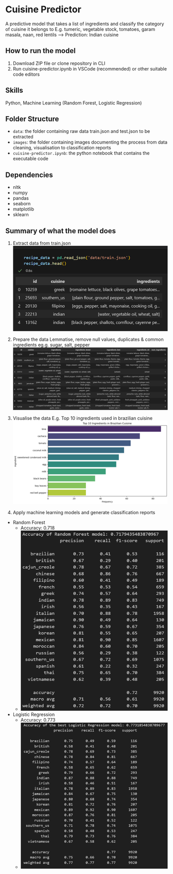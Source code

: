 # Cuisine Predictor
A predictive model that takes a list of ingredients and classify the category of cuisine it belongs to
E.g. tumeric, vegetable stock, tomatoes, garam masala, naan, red lentils --> Prediction: Indian cuisine

## How to run the model
1. Download ZIP file or clone repository in CLI
2. Run cuisine-predictor.ipynb in VSCode (recommended) or other suitable code editors

## Skills
Python, Machine Learning (Random Forest, Logistic Regression)

## Folder Structure
- `data`: the folder containing raw data train.json and test.json to be extracted
- `images`: the folder containing images documenting the process from data cleaning, visualisation to classification reports
- `cuisine-predictor.ipynb`: the python notebook that contains the executable code

## Dependencies
- nltk
- numpy
- pandas
- seaborn
- matplotlib
- sklearn

## Summary of what the model does
1. Extract data from train.json
![Snippet of dataset from train.json](./images/dataset_overview.png)

2. Prepare the data
Lemmatise, remove null values, duplicates & common ingredients eg.g. sugar, salt, pepper
![Cleaned data](./images/cleaned_data_final.png)

3. Visualise the data
E.g. Top 10 ingredients used in brazilian cuisine
![Top 10 ingredients used in brazilian cuisine](./images/cleaned_data_graph_brazilian.png)

4. Apply machine learning models and generate classification reports
- Random Forest
    - Accuracy: 0.718
    - ![Random Forest classification report](./images/rf_report.png)
- Logistic Regression
    - Accuracy: 0.773
    - ![Logistic Regression classifcation report](./images/logreg_report.png)




